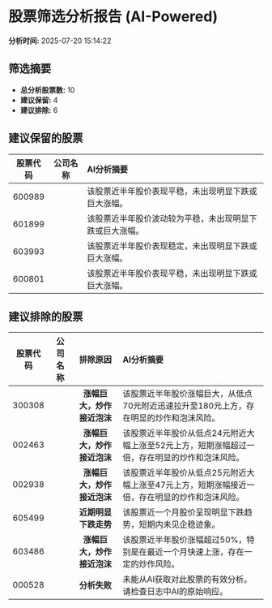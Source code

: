 # 股票筛选分析报告 (AI-Powered)

**分析时间:** 2025-07-20 15:14:22

## 筛选摘要

- **总分析股票数:** 10
- **建议保留:** 4
- **建议排除:** 6

## 建议保留的股票

| 股票代码 | 公司名称 | AI分析摘要 |
|:---:|:---:|:---|
| 600989 |  | 该股票近半年股价表现平稳，未出现明显下跌或巨大涨幅。 |
| 601899 |  | 该股票近半年股价波动较为平稳，未出现明显下跌或巨大涨幅。 |
| 603993 |  | 该股票近半年股价表现稳定，未出现明显下跌或巨大涨幅。 |
| 600801 |  | 该股票近半年股价表现平稳，未出现明显下跌或巨大涨幅。 |

## 建议排除的股票

| 股票代码 | 公司名称 | 排除原因 | AI分析摘要 |
|:---:|:---:|:---:|:---|
| 300308 |  | **涨幅巨大，炒作接近泡沫** | 该股票近半年股价涨幅巨大，从低点70元附近迅速拉升至180元上方，存在明显的炒作和泡沫风险。 |
| 002463 |  | **涨幅巨大，炒作接近泡沫** | 该股票近半年股价从低点24元附近大幅上涨至52元上方，短期涨幅超过一倍，存在明显的炒作和泡沫风险。 |
| 002938 |  | **涨幅巨大，炒作接近泡沫** | 该股票近半年股价从低点25元附近大幅上涨至47元上方，短期涨幅接近一倍，存在明显的炒作和泡沫风险。 |
| 605499 |  | **近期明显下跌走势** | 该股票近一个月股价呈现明显下跌趋势，短期内未见企稳迹象。 |
| 603486 |  | **涨幅巨大，炒作接近泡沫** | 该股票近半年股价涨幅超过50%，特别是在最近一个月快速上涨，存在一定的炒作风险。 |
| 000528 |  | **分析失败** | 未能从AI获取对此股票的有效分析。请检查日志中AI的原始响应。 |
